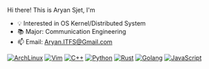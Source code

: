 Hi there! This is Aryan Sjet, I'm

- 💡 Interested in OS Kernel/Distributed System
- 📚 Major: Communication Engineering
- 📫 Email: Aryan.ITFS@Gmail.com

[![ArchLinux](https://img.shields.io/badge/Archlinux-FFFFFF?logo=archlinux)](https://archlinux.org/)
[![Vim](https://img.shields.io/badge/Vim-019833?logo=vim)](https://www.vim.org/)
[![C++](https://img.shields.io/badge/C++-1565C0?logo=cplusplus)](https://www.cplusplus.com/)
[![Python](https://img.shields.io/badge/Python-FFE07B?logo=python)](https://www.python.org/)
[![Rust](https://img.shields.io/badge/Rust-black?logo=rust)](https://www.rust-lang.org/)
[![Golang](https://img.shields.io/badge/Golang-FFFFFF?logo=go)](https://go.dev/)
[![JavaScript](https://img.shields.io/badge/JavaScript-FD8C11?logo=javascript)](https://www.ecma-international.org/publications-and-standards/standards/ecma-262/)

